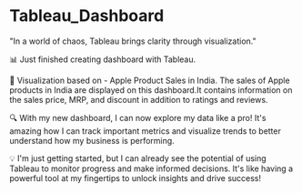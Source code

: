 # Tableau_Dashboard
"In a world of chaos, Tableau brings clarity through visualization."

📊 Just finished creating dashboard with Tableau.

 👀 Visualization based on - Apple Product Sales in India.
 The sales of Apple products in India are displayed on this dashboard.It contains information on the sales price, MRP, and discount in addition to ratings and reviews. 

🔍 With my new dashboard, I can now explore my data like a pro! It's amazing how I can track important metrics and visualize trends to better understand how my business is performing.

💡 I'm just getting started, but I can already see the potential of using Tableau to monitor progress and make informed decisions. It's like having a powerful tool at my fingertips to unlock insights and drive success!


